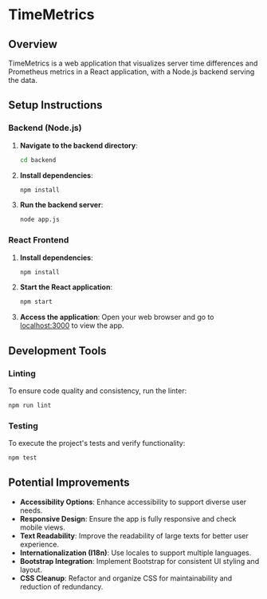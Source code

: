 # TimeMetrics

## Overview

TimeMetrics is a web application that visualizes server time differences and Prometheus metrics in a React application, with a Node.js backend serving the data.

## Setup Instructions

### Backend (Node.js)

1. **Navigate to the backend directory**:
   ```bash
   cd backend
   ```

2. **Install dependencies**:
   ```bash
   npm install
   ```

3. **Run the backend server**:
   ```bash
   node app.js
   ```

### React Frontend

1. **Install dependencies**:
   ```bash
   npm install
   ```

2. **Start the React application**:
   ```bash
   npm start
   ```

3. **Access the application**:
   Open your web browser and go to [localhost:3000](http://localhost:3000) to view the app.

## Development Tools

### Linting

To ensure code quality and consistency, run the linter:

```bash
npm run lint
```

### Testing

To execute the project's tests and verify functionality:

```bash
npm test
```

## Potential Improvements

- **Accessibility Options**: Enhance accessibility to support diverse user needs.
- **Responsive Design**: Ensure the app is fully responsive and check mobile views.
- **Text Readability**: Improve the readability of large texts for better user experience.
- **Internationalization (I18n)**: Use locales to support multiple languages.
- **Bootstrap Integration**: Implement Bootstrap for consistent UI styling and layout.
- **CSS Cleanup**: Refactor and organize CSS for maintainability and reduction of redundancy.
